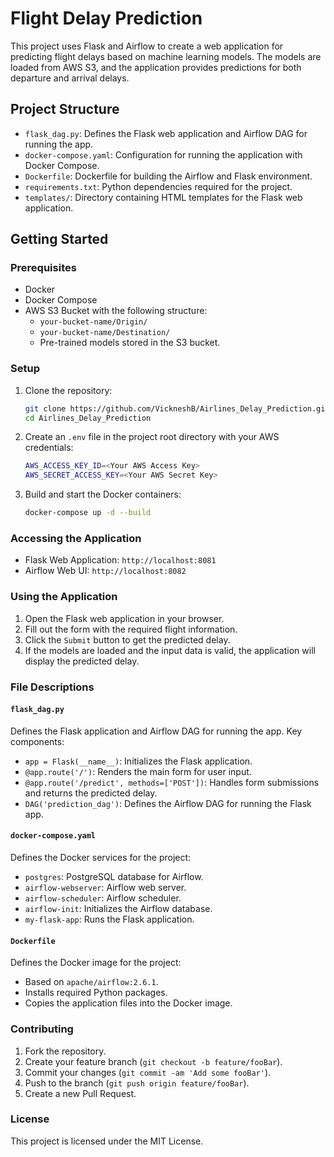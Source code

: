 # Flight Delay Prediction

This project uses Flask and Airflow to create a web application for predicting flight delays based on machine learning models. The models are loaded from AWS S3, and the application provides predictions for both departure and arrival delays.

## Project Structure

- `flask_dag.py`: Defines the Flask web application and Airflow DAG for running the app.
- `docker-compose.yaml`: Configuration for running the application with Docker Compose.
- `Dockerfile`: Dockerfile for building the Airflow and Flask environment.
- `requirements.txt`: Python dependencies required for the project.
- `templates/`: Directory containing HTML templates for the Flask web application.

## Getting Started

### Prerequisites

- Docker
- Docker Compose
- AWS S3 Bucket with the following structure:
  - `your-bucket-name/Origin/`
  - `your-bucket-name/Destination/`
  - Pre-trained models stored in the S3 bucket.

### Setup

1. Clone the repository:
    ```sh
    git clone https://github.com/VickneshB/Airlines_Delay_Prediction.git
    cd Airlines_Delay_Prediction
    ```

2. Create an `.env` file in the project root directory with your AWS credentials:
    ```sh
    AWS_ACCESS_KEY_ID=<Your AWS Access Key>
    AWS_SECRET_ACCESS_KEY=<Your AWS Secret Key>
    ```

3. Build and start the Docker containers:
    ```sh
    docker-compose up -d --build
    ```

### Accessing the Application

- Flask Web Application: `http://localhost:8081`
- Airflow Web UI: `http://localhost:8082`

### Using the Application

1. Open the Flask web application in your browser.
2. Fill out the form with the required flight information.
3. Click the `Submit` button to get the predicted delay.
4. If the models are loaded and the input data is valid, the application will display the predicted delay.

### File Descriptions

#### `flask_dag.py`

Defines the Flask application and Airflow DAG for running the app. Key components:
- `app = Flask(__name__)`: Initializes the Flask application.
- `@app.route('/')`: Renders the main form for user input.
- `@app.route('/predict', methods=['POST'])`: Handles form submissions and returns the predicted delay.
- `DAG('prediction_dag')`: Defines the Airflow DAG for running the Flask app.

#### `docker-compose.yaml`

Defines the Docker services for the project:
- `postgres`: PostgreSQL database for Airflow.
- `airflow-webserver`: Airflow web server.
- `airflow-scheduler`: Airflow scheduler.
- `airflow-init`: Initializes the Airflow database.
- `my-flask-app`: Runs the Flask application.

#### `Dockerfile`

Defines the Docker image for the project:
- Based on `apache/airflow:2.6.1`.
- Installs required Python packages.
- Copies the application files into the Docker image.

### Contributing

1. Fork the repository.
2. Create your feature branch (`git checkout -b feature/fooBar`).
3. Commit your changes (`git commit -am 'Add some fooBar'`).
4. Push to the branch (`git push origin feature/fooBar`).
5. Create a new Pull Request.

### License

This project is licensed under the MIT License.
